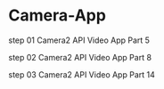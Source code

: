 # Camera-App

step 01
  Camera2 API Video App Part 5 

step 02
  Camera2 API Video App Part 8

step 03
  Camera2 API Video App Part 14
